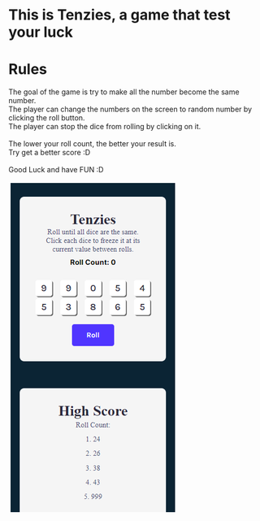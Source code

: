 # This is Tenzies, a game that test your luck

<h1>Rules</h1>
The goal of the game is try to make all the number become the same number. <br/>
The player can change the numbers on the screen to random number by clicking the roll button.<br/>
The player can stop the dice from rolling by clicking on it.<br/>
<br/>
The lower your roll count, the better your result is.<br/>
Try get a better score :D<br/>
<br/>
Good Luck and have FUN :D<br/>
<br/>
<img src="./src/images/result.png" />

